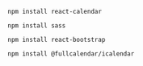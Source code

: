 ``npm install react-calendar``

``npm install sass``

``npm install react-bootstrap``

``npm install @fullcalendar/icalendar``